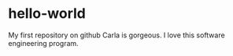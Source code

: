 # hello-world
My first repository on github
Carla is gorgeous.
I love this software engineering program.

